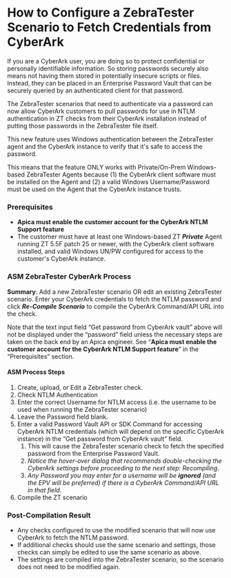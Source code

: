 # How to Configure a ZebraTester Scenario to Fetch Credentials from CyberArk

If you are a CyberArk user, you are doing so to protect confidential or personally identifiable information. So storing passwords securely also means not having them stored in potentially insecure scripts or files. Instead, they can be placed in an Enterprise Password Vault that can be securely queried by an authenticated client for that password.

The ZebraTester scenarios that need to authenticate via a password can now allow CyberArk customers to pull passwords for use in NTLM authentication in ZT checks from their CyberArk installation instead of putting those passwords in the ZebraTester file itself.

This new feature uses Windows authentication between the ZebraTester agent and the CyberArk instance to verify that it's safe to access the password.

This means that the feature ONLY works with Private/On-Prem Windows-based ZebraTester Agents because (1) the CyberArk client software must be installed on the Agent and (2) a valid Windows Username/Password must be used on the Agent that the CyberArk instance trusts.

### Prerequisites <a href="#howtoconfigureazebratesterscenariotofetchcredentialsfromcyberark-prerequisites" id="howtoconfigureazebratesterscenariotofetchcredentialsfromcyberark-prerequisites"></a>

* **Apica must enable the customer account for the CyberArk NTLM Support feature**
* The customer must have at least one Windows-based ZT _**Private**_ Agent running ZT 5.5F patch 25 or newer, with the CyberArk client software installed, and valid Windows UN/PW configured for access to the customer's CyberArk instance.

### ASM ZebraTester CyberArk Process <a href="#howtoconfigureazebratesterscenariotofetchcredentialsfromcyberark-asmzebratestercyberarkprocess" id="howtoconfigureazebratesterscenariotofetchcredentialsfromcyberark-asmzebratestercyberarkprocess"></a>

**Summary**: Add a new ZebraTester scenario OR edit an existing ZebraTester scenario. Enter your CyberArk credentials to fetch the NTLM password and click _**Re-Compile**_ _**Scenario**_ to compile the CyberArk Command/API URL into the check.



Note that the text input field “Get password from CyberArk vault” above will not be displayed under the “password” field unless the necessary steps are taken on the back end by an Apica engineer. See “**Apica must enable the customer account for the CyberArk NTLM Support feature**“ in the “Prerequisites” section.

#### ASM Process Steps <a href="#howtoconfigureazebratesterscenariotofetchcredentialsfromcyberark-asmprocesssteps" id="howtoconfigureazebratesterscenariotofetchcredentialsfromcyberark-asmprocesssteps"></a>

1. Create, upload, or Edit a ZebraTester check.
2. Check NTLM Authentication
3. Enter the correct Username for NTLM access (i.e. the username to be used when running the ZebraTester scenario)
4. Leave the Password field blank.
5. Enter a valid Password Vault API or SDK Command for accessing CyberArk NTLM credentials (which will depend on the specific CyberArk instance) in the “Get password from CyberArk vault” field.
   1. This will cause the ZebraTester scenario check to fetch the specified password from the Enterprise Password Vault.
   2. _Notice the hover-over dialog that recommends double-checking the CyberArk settings before proceeding to the next step: Recompiling_.
   3. _Any Password you may enter for a username will be **ignored** (and the EPV will be preferred) if there is a CyberArk Command/API URL in that field._
6. Compile the ZT scenario

### Post-Compilation Result <a href="#howtoconfigureazebratesterscenariotofetchcredentialsfromcyberark-post-compilationresult" id="howtoconfigureazebratesterscenariotofetchcredentialsfromcyberark-post-compilationresult"></a>

* Any checks configured to use the modified scenario that will now use CyberArk to fetch the NTLM password.
* If additional checks should use the same scenario and settings, those checks can simply be edited to use the same scenario as above.
* The settings are compiled into the ZebraTester scenario, so the scenario does not need to be modified again.
